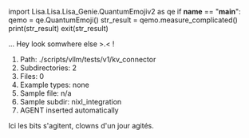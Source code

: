 
import Lisa.Lisa.Lisa_Genie.QuantumEmojiv2 as qe
if __name__ == "__main__":
  qemo = qe.QuantumEmoji()
  str_result = qemo.measure_complicated()
  print(str_result)
  exit(str_result)

... Hey look somwhere else >.< !

1. Path: ./scripts/vllm/tests/v1/kv_connector
2. Subdirectories: 2
3. Files: 0
4. Example types: none
5. Sample file: n/a
6. Sample subdir: nixl_integration
7. AGENT inserted automatically

Ici les bits s'agitent, clowns d'un jour agités.
